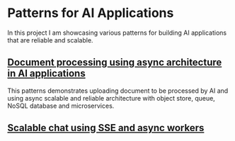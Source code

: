 # Patterns for AI Applications
In this project I am showcasing various patterns for building AI applications that are reliable and scalable.

## [Document processing using async architecture in AI applications](./document_processing/README.md)
This patterns demonstrates uploading document to be processed by AI and using async scalable and reliable architecture with object store, queue, NoSQL database and microservices. 

## [Scalable chat using SSE and async workers](./scalable_chat/README.md)
